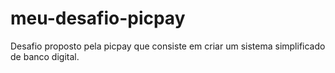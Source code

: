 # meu-desafio-picpay
Desafio proposto pela picpay que consiste em criar um sistema simplificado de banco digital. 
